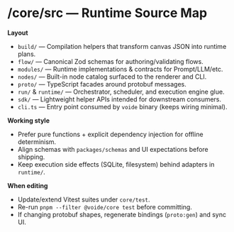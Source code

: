 # /core/src — Runtime Source Map

**Layout**
- `build/` — Compilation helpers that transform canvas JSON into runtime plans.
- `flow/` — Canonical Zod schemas for authoring/validating flows.
- `modules/` — Runtime implementations & contracts for Prompt/LLM/etc.
- `nodes/` — Built-in node catalog surfaced to the renderer and CLI.
- `proto/` — TypeScript facades around protobuf messages.
- `run/` & `runtime/` — Orchestrator, scheduler, and execution engine glue.
- `sdk/` — Lightweight helper APIs intended for downstream consumers.
- `cli.ts` — Entry point consumed by `voide` binary (keeps wiring minimal).

**Working style**
- Prefer pure functions + explicit dependency injection for offline determinism.
- Align schemas with `packages/schemas` and UI expectations before shipping.
- Keep execution side effects (SQLite, filesystem) behind adapters in `runtime/`.

**When editing**
- Update/extend Vitest suites under `core/test`.
- Re-run `pnpm --filter @voide/core test` before committing.
- If changing protobuf shapes, regenerate bindings (`proto:gen`) and sync UI.
